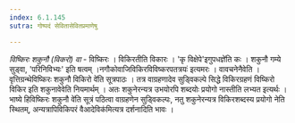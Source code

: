 ```yaml
---
index: 6.1.145
sutra: गोष्पदं सेवितासेवितप्रमाणेषु

---
```

_विष्किरः शकुनौ (विकरो) वा_ - विष्किरः । विकिरतीति विकारः । 'कृ विक्षेपे'इगुपधज्ञे॑ति कः । शकुनौ गम्ये सुड्वा, 'परिनिविभ्यः' इति षत्वम् ।नगौकोवाजिविकिरविविष्करपतत्रयः॑ इत्यमरः । वावचनेनैवेति । वृत्तिग्रन्थेविष्किरः शकुनौ विकिरो वे॑ति सूत्रपाठः । तत्र वाग्रहणादेव सुड्विकल्पे सिद्धे विकिरग्रहणं विष्किरो विकिर इति शकुनावेवेति नियमार्थम् । अतः शकुनेरन्यत्र उभयोरपि शब्दयोः प्रयोगो नास्तीति लभ्यत इत्यर्थः । भाष्ये हिविष्किरः शकुनौ वे॑ति सूत्रं पठित्वा वाग्रहणेन सुड्विकल्पः, नतु शकुनेरन्यत्र विकिरशब्दस्य प्रयोगो नेति स्थितम्, अन्यत्रापिविकिपरं वैआदेविक॑मित्यत्र दर्शनादिति भावः । 